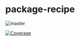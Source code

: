 # package-recipe

![master](https://github.com/github-actions-repo/package-recipe/actions/workflows/ci.yml/badge.svg?branch=master)

[![Coverage](https://github-actions-repo.github.io/package-recipe/badge.svg)](https://github-actions-repo.github.io/package-recipe/lcov-report)